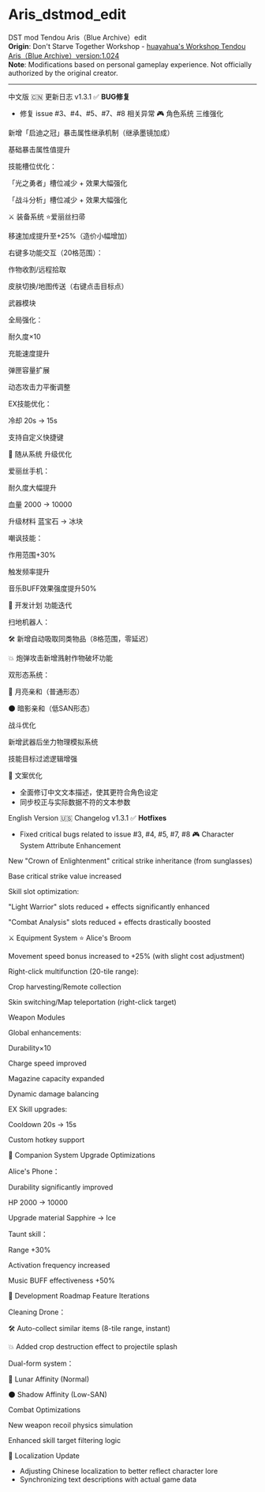 # Aris_dstmod_edit
DST mod Tendou Aris（Blue Archive）edit  
**Origin**: Don't Starve Together Workshop - [huayahua's Workshop Tendou Aris（Blue Archive）version:1.024](https://steamcommunity.com/sharedfiles/filedetails/?id=3347494689)  
**Note**: Modifications based on personal gameplay experience. Not officially authorized by the original creator.

---

中文版 🇨🇳
更新日志 v1.3.1
✅ **BUG修复**
- 修复 issue #3、#4、#5、#7、#8 相关异常
🎮 角色系统
三维强化

新增「启迪之冠」暴击属性继承机制（继承墨镜加成）

基础暴击属性值提升

技能槽位优化：

「光之勇者」槽位减少 + 效果大幅强化

「战斗分析」槽位减少 + 效果大幅强化

⚔️ 装备系统
⭐爱丽丝扫帚

移速加成提升至+25%（造价小幅增加）

右键多功能交互（20格范围）：

作物收割/远程拾取

皮肤切换/地图传送（右键点击目标点）

武器模块

全局强化：

耐久度×10

充能速度提升

弹匣容量扩展

动态攻击力平衡调整

EX技能优化：

冷却 20s → 15s

支持自定义快捷键

🤖 随从系统
升级优化

爱丽丝手机：

耐久度大幅提升

血量 2000 → 10000

升级材料 蓝宝石 → 冰块

嘲讽技能：

作用范围+30%

触发频率提升

音乐BUFF效果强度提升50%

🚧 开发计划
功能迭代

扫地机器人：

🛠️ 新增自动吸取同类物品（8格范围，零延迟）

💥 炮弹攻击新增溅射作物破坏功能

双形态系统：

🌙 月亮亲和（普通形态）

🌑 暗影亲和（低SAN形态）

战斗优化

新增武器后坐力物理模拟系统

技能目标过滤逻辑增强

📜 文案优化
- 全面修订中文文本描述，使其更符合角色设定
- 同步校正与实际数据不符的文本参数

English Version 🇺🇸
Changelog v1.3.1
✅ **Hotfixes**
- Fixed critical bugs related to issue #3, #4, #5, #7, #8
🎮 Character System
Attribute Enhancement

New "Crown of Enlightenment" critical strike inheritance (from sunglasses)

Base critical strike value increased

Skill slot optimization:

"Light Warrior" slots reduced + effects significantly enhanced

"Combat Analysis" slots reduced + effects drastically boosted

⚔️ Equipment System
⭐ Alice's Broom

Movement speed bonus increased to +25% (with slight cost adjustment)

Right-click multifunction (20-tile range):

Crop harvesting/Remote collection

Skin switching/Map teleportation (right-click target)

Weapon Modules

Global enhancements:

Durability×10

Charge speed improved

Magazine capacity expanded

Dynamic damage balancing

EX Skill upgrades:

Cooldown 20s → 15s

Custom hotkey support

🤖 Companion System
Upgrade Optimizations

Alice's Phone：

Durability significantly improved

HP 2000 → 10000

Upgrade material Sapphire → Ice

Taunt skill：

Range +30%

Activation frequency increased

Music BUFF effectiveness +50%

🚧 Development Roadmap
Feature Iterations

Cleaning Drone：

🛠️ Auto-collect similar items (8-tile range, instant)

💥 Added crop destruction effect to projectile splash

Dual-form system：

🌙 Lunar Affinity (Normal)

🌑 Shadow Affinity (Low-SAN)

Combat Optimizations

New weapon recoil physics simulation

Enhanced skill target filtering logic

📃 Localization Update
- Adjusting Chinese localization to better reflect character lore
- Synchronizing text descriptions with actual game data